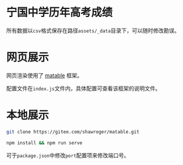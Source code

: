 # 宁国中学历年高考成绩

所有数据以`csv`格式保存在路径`assets/_data`目录下，可以随时修改勘误。

# 网页展示

网页渲染使用了 [matable](https://gitee.com/shawroger/matable) 框架。

配置文件在`index.js`文件内，具体配置可查看该框架的说明文件。

# 本地展示

```bash
git clone https://gitee.com/shawroger/matable.git
```

```bash
npm install && npm run serve
```

可于`package.json`中修改`port`配置项来修改端口号。